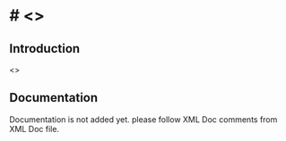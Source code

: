 # # <<Project-Name>>

## Introduction
<<Project-Description>>

## Documentation
Documentation is not added yet. please follow XML Doc comments from XML Doc file.
